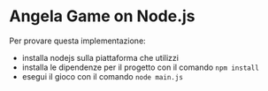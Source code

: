 Angela Game on Node.js
======================

Per provare questa implementazione:
* installa nodejs sulla piattaforma che utilizzi
* installa le dipendenze per il progetto con il comando ``npm install``
* esegui il gioco con il comando ``node main.js``
